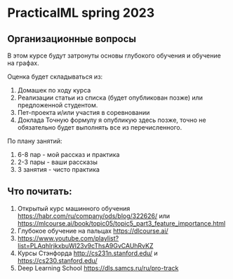 # PracticalML spring 2023

## Организационные вопросы

В этом курсе будут затронуты основы глубокого обучения и обучение на графах. 

Оценка будет складываться из:
1. Домашек по ходу курса
2. Реализации статьи из списка (будет опубликован позже) или предложенной студентом.
3. Пет-проекта и/или участия в соревновании
4. Доклада
Точную формулу я опубликую здесь позже, точно не обязательно будет выполнять все из перечисленного. 

По плану занятий:
1. 6-8 пар - мой рассказ и практика
2. 2-3 пары - ваши рассказы
3. 3 занятия - чисто практика

## Что почитать:
1. Открытый курс машинного обучения https://habr.com/ru/company/ods/blog/322626/ или https://mlcourse.ai/book/topic05/topic5_part3_feature_importance.html 
2. Глубокое обучение на пальцах https://dlcourse.ai/
3. https://www.youtube.com/playlist?list=PLAqhIrjkxbuWI23v9cThsA9GvCAUhRvKZ
4. Курсы Стэнфорда http://cs231n.stanford.edu/ и https://cs230.stanford.edu/
5. Deep Learning School https://dls.samcs.ru/ru/pro-track
